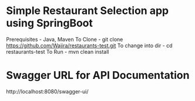 # Simple Restaurant Selection app using SpringBoot
 Prerequisites - Java, Maven
 To Clone - git clone https://github.com/Wajira/restaurants-test.git
 To change into dir - cd restaurants-test
 To Run - mvn clean install

 # Swagger URL for API Documentation
 http://localhost:8080/swagger-ui/
